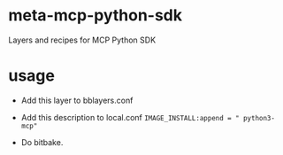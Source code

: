 # meta-mcp-python-sdk
Layers and recipes for MCP Python SDK 

# usage

- Add this layer to bblayers.conf
- Add this description to local.conf
```IMAGE_INSTALL:append = " python3-mcp"```

- Do bitbake.

